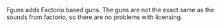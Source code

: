 Fguns adds Factorio based guns. The guns are not the exact same as the sounds from factorio, so there are no problems with licensing.